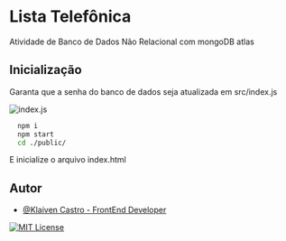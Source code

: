 # Lista Telefônica
Atividade de Banco de Dados Não Relacional com mongoDB atlas

## Inicialização

Garanta que a senha do banco de dados seja atualizada em src/index.js

![index.js](https://i.ibb.co/0YHn8dm/image.png)  


```bash
  npm i
  npm start
  cd ./public/
```
E inicialize o arquivo index.html


## Autor

- [@Klaiven Castro - FrontEnd Developer](https://www.github.com/Klaiven)

[![MIT License](https://img.shields.io/badge/License-MIT-green.svg)](https://choosealicense.com/licenses/mit/)
